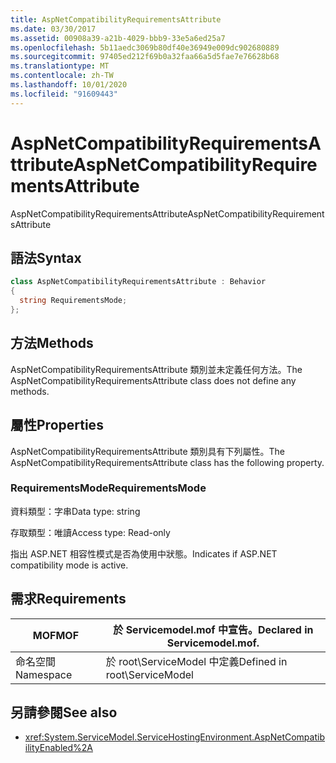 ```yaml
---
title: AspNetCompatibilityRequirementsAttribute
ms.date: 03/30/2017
ms.assetid: 00908a39-a21b-4029-bbb9-33e5a6ed25a7
ms.openlocfilehash: 5b11aedc3069b80df40e36949e009dc902680889
ms.sourcegitcommit: 97405ed212f69b0a32faa66a5d5fae7e76628b68
ms.translationtype: MT
ms.contentlocale: zh-TW
ms.lasthandoff: 10/01/2020
ms.locfileid: "91609443"
---
```

# <a name="aspnetcompatibilityrequirementsattribute"></a><span data-ttu-id="d4ce7-102">AspNetCompatibilityRequirementsAttribute</span><span class="sxs-lookup"><span data-stu-id="d4ce7-102">AspNetCompatibilityRequirementsAttribute</span></span>
<span data-ttu-id="d4ce7-103">AspNetCompatibilityRequirementsAttribute</span><span class="sxs-lookup"><span data-stu-id="d4ce7-103">AspNetCompatibilityRequirementsAttribute</span></span>  
  
## <a name="syntax"></a><span data-ttu-id="d4ce7-104">語法</span><span class="sxs-lookup"><span data-stu-id="d4ce7-104">Syntax</span></span>  
  
```csharp
class AspNetCompatibilityRequirementsAttribute : Behavior  
{  
  string RequirementsMode;  
};  
```  
  
## <a name="methods"></a><span data-ttu-id="d4ce7-105">方法</span><span class="sxs-lookup"><span data-stu-id="d4ce7-105">Methods</span></span>  
 <span data-ttu-id="d4ce7-106">AspNetCompatibilityRequirementsAttribute 類別並未定義任何方法。</span><span class="sxs-lookup"><span data-stu-id="d4ce7-106">The AspNetCompatibilityRequirementsAttribute class does not define any methods.</span></span>  
  
## <a name="properties"></a><span data-ttu-id="d4ce7-107">屬性</span><span class="sxs-lookup"><span data-stu-id="d4ce7-107">Properties</span></span>  
 <span data-ttu-id="d4ce7-108">AspNetCompatibilityRequirementsAttribute 類別具有下列屬性。</span><span class="sxs-lookup"><span data-stu-id="d4ce7-108">The AspNetCompatibilityRequirementsAttribute class has the following property.</span></span>  
  
### <a name="requirementsmode"></a><span data-ttu-id="d4ce7-109">RequirementsMode</span><span class="sxs-lookup"><span data-stu-id="d4ce7-109">RequirementsMode</span></span>  
 <span data-ttu-id="d4ce7-110">資料類型：字串</span><span class="sxs-lookup"><span data-stu-id="d4ce7-110">Data type: string</span></span>  
  
 <span data-ttu-id="d4ce7-111">存取類型：唯讀</span><span class="sxs-lookup"><span data-stu-id="d4ce7-111">Access type: Read-only</span></span>  
  
 <span data-ttu-id="d4ce7-112">指出 ASP.NET 相容性模式是否為使用中狀態。</span><span class="sxs-lookup"><span data-stu-id="d4ce7-112">Indicates if ASP.NET compatibility mode is active.</span></span>  
  
## <a name="requirements"></a><span data-ttu-id="d4ce7-113">需求</span><span class="sxs-lookup"><span data-stu-id="d4ce7-113">Requirements</span></span>  
  
|<span data-ttu-id="d4ce7-114">MOF</span><span class="sxs-lookup"><span data-stu-id="d4ce7-114">MOF</span></span>|<span data-ttu-id="d4ce7-115">於 Servicemodel.mof 中宣告。</span><span class="sxs-lookup"><span data-stu-id="d4ce7-115">Declared in Servicemodel.mof.</span></span>|  
|---------|-----------------------------------|  
|<span data-ttu-id="d4ce7-116">命名空間</span><span class="sxs-lookup"><span data-stu-id="d4ce7-116">Namespace</span></span>|<span data-ttu-id="d4ce7-117">於 root\ServiceModel 中定義</span><span class="sxs-lookup"><span data-stu-id="d4ce7-117">Defined in root\ServiceModel</span></span>|  
  
## <a name="see-also"></a><span data-ttu-id="d4ce7-118">另請參閱</span><span class="sxs-lookup"><span data-stu-id="d4ce7-118">See also</span></span>

- <xref:System.ServiceModel.ServiceHostingEnvironment.AspNetCompatibilityEnabled%2A>
